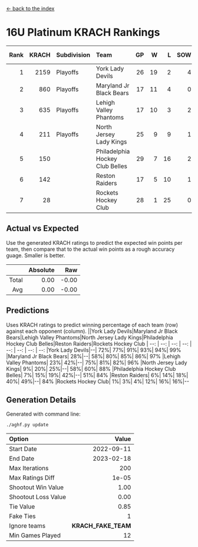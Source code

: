 [<- back to the index](readme.md)
# 16U Platinum KRACH Rankings
Rank|KRACH|Subdivision|Team|GP|W|L|SOW|SOL|T|SoS|Exp Wins|Win Diff
---:|---:|:---|:---|---:|---:|---:|---:|---:|---:|---:|---:|---:
1|2159|Playoffs|York Lady Devils|26|19|2|4|0|1|282|23.8|-0.0
2|860|Playoffs|Maryland Jr Black Bears|17|11|4|0|1|1|758|11.8|-0.0
3|635|Playoffs|Lehigh Valley Phantoms|17|10|3|2|1|1|368|12.9|0.0
4|211|Playoffs|North Jersey Lady Kings|25|9|9|1|4|2|709|11.7|0.0
5|150||Philadelphia Hockey Club Belles|29|7|16|2|3|1|750|9.9|0.0
6|142||Reston Raiders|17|5|10|1|0|1|791|6.9|0.0
7|28||Rockets Hockey Club|28|1|25|0|0|2|690|2.7|0.0

## Actual vs Expected
Use the generated KRACH ratings to predict the expected win points per team, then compare that to the actual win points as a rough accuracy guage. Smaller is better.

||Absolute|Raw
|---:|---:|---:
|Total|0.00|-0.00
|Avg|0.00|-0.00

## Predictions
Uses KRACH ratings to predict winning percentage of each team (row) against each opponent (column).
||York Lady Devils|Maryland Jr Black Bears|Lehigh Valley Phantoms|North Jersey Lady Kings|Philadelphia Hockey Club Belles|Reston Raiders|Rockets Hockey Club
| --: | --: | --: | --: | --: | --: | --: | --: 
|York Lady Devils|--| 72%| 77%| 91%| 93%| 94%| 99%
|Maryland Jr Black Bears| 28%|--| 58%| 80%| 85%| 86%| 97%
|Lehigh Valley Phantoms| 23%| 42%|--| 75%| 81%| 82%| 96%
|North Jersey Lady Kings|  9%| 20%| 25%|--| 58%| 60%| 88%
|Philadelphia Hockey Club Belles|  7%| 15%| 19%| 42%|--| 51%| 84%
|Reston Raiders|  6%| 14%| 18%| 40%| 49%|--| 84%
|Rockets Hockey Club|  1%|  3%|  4%| 12%| 16%| 16%|--

## Generation Details

Generated with command line:
```
./aghf.py update
```

| Option | Value |
| :----- | ----: |
| Start Date | 2022-09-11 |
| End Date | 2023-02-18 |
| Max Iterations | 200 |
| Max Ratings Diff | 1e-05 |
| Shootout Win Value | 1.00 |
| Shootout Loss Value | 0.00 |
| Tie Value | 0.85 |
| Fake Ties | 1 |
| Ignore teams | __KRACH_FAKE_TEAM__ |
| Min Games Played | 12 |


